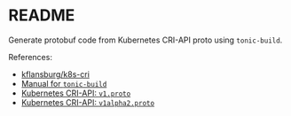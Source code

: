 # README

Generate protobuf code from Kubernetes CRI-API proto using `tonic-build`.

References:
- [kflansburg/k8s-cri](https://github.com/kflansburg/k8s-cri)
- [Manual for `tonic-build`](https://github.com/hyperium/tonic/tree/master/tonic-build)
- [Kubernetes CRI-API: `v1.proto`](https://github.com/kubernetes/cri-api/blob/c75ef5b/pkg/apis/runtime/v1/api.proto)
- [Kubernetes CRI-API: `v1alpha2.proto`](https://github.com/kubernetes/cri-api/blob/c75ef5b/pkg/apis/runtime/v1alpha2/api.proto)
